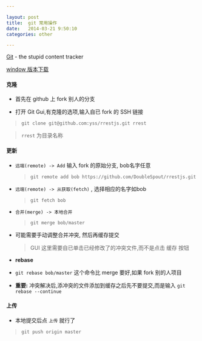 ```yaml
---

layout: post
title:  git 常用操作
date:   2014-03-21 9:50:10
categories: other

---
```


[Git](https://github.com/git/git) - the stupid content tracker

[window 版本下载](http://git-scm.com/)

<!-- more -->


#### 克隆

 * 首先在 github 上 fork 别人的分支

 * 打开 Git Gui,有克隆的选项,输入自已 fork 的 SSH 链接

 > `git clone git@github.com:yss/rrestjs.git rrest`

 > `rrest` 为目录名称


#### 更新

 * `远端(remote) -> Add` 输入 fork 的原始分支, bob名字任意
 
	> `git remote add bob https://github.com/DoubleSpout/rrestjs.git`

 * `远端(remote) -> 从获取(fetch)` , 选择相应的名字如bob

	> `git fetch bob`

 * `合并(merge) -> 本地合并` 

	> `git merge bob/master`

 * 可能需要手动调整合并冲突, 然后再缓存提交
 
	> GUI 这里需要自已单击已经修改了的冲突文件,而不是点击 缓存 按钮

 * **rebase**

  - `git rebase bob/master` 这个命令比 merge 要好,如果 fork 别的人项目

  - **重要:** 冲突解决后,添冲突的文件添加到缓存之后先不要提交,而是输入 `git rebase --continue`



#### 上传

 * 本地提交后点 `上传` 就行了

 > `git push origin master`